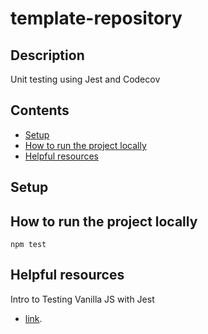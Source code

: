 # template-repository

## Description

Unit testing using Jest and Codecov

## Contents

- [Setup](#setup)
- [How to run the project locally](#how-to-run-the-project-locally)
- [Helpful resources](#helpful-resources)

## Setup

## How to run the project locally

```
npm test
```

## Helpful resources

Intro to Testing Vanilla JS with Jest
- [link](https://medium.com/@karimovj/intro-to-testing-vanilla-js-with-jest-7bbe95c34293).